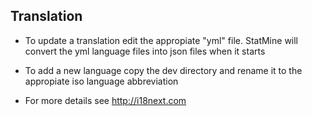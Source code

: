 Translation
-----------

- To update a translation edit the appropiate "yml" file.
StatMine will convert the yml language files into json files when it starts

- To add a new language copy the dev directory and rename it to the appropiate iso language abbreviation

- For more details see http://i18next.com